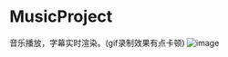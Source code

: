 # MusicProject
音乐播放，字幕实时渲染。(gif录制效果有点卡顿)
![image](https://github.com/AndyFightting/MusicProject/blob/master/sample.gif)
